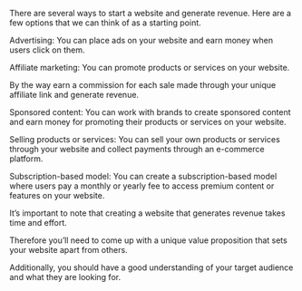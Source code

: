 
There are several ways to start a website and generate revenue. Here are a few options that we can think of as a starting point.

Advertising: You can place ads on your website and earn money when users click on them.

Affiliate marketing: You can promote products or services on your website.

By the way earn a commission for each sale made through your unique affiliate link and generate revenue.

Sponsored content: You can work with brands to create sponsored content and earn money for promoting their products or services on your website.

Selling products or services: You can sell your own products or services through your website and collect payments through an e-commerce platform.

Subscription-based model: You can create a subscription-based model where users pay a monthly or yearly fee to access premium content or features on your website.

It’s important to note that creating a website that generates revenue takes time and effort.

Therefore you’ll need to come up with a unique value proposition that sets your website apart from others.

Additionally, you should have a good understanding of your target audience and what they are looking for.

